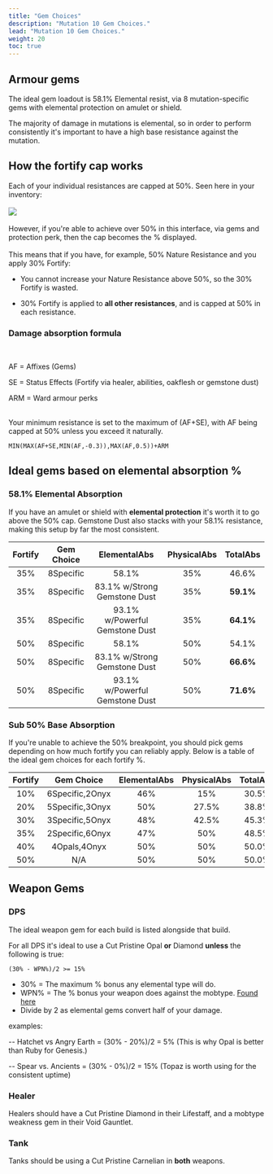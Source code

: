 ```yaml
---
title: "Gem Choices"
description: "Mutation 10 Gem Choices."
lead: "Mutation 10 Gem Choices."
weight: 20
toc: true
---
```


## Armour gems
The ideal gem loadout is 58.1% Elemental resist, via 8 mutation-specific gems with elemental protection on amulet or shield.

The majority of damage in mutations is elemental, so in order to perform consistently it's important to have a high base resistance against the mutation. 



## How the fortify cap works

Each of your individual resistances are capped at 50%. Seen here in your inventory:<br><br>
<img src="https://i.imgur.com/UBokXGg.png"> 
<br><br>
However, if you're able to achieve over 50% in this interface, via gems and protection perk, then the cap becomes the % displayed.
<br><br>
This means that if you have, for example, 50% Nature Resistance and you apply 30% Fortify:

- You cannot increase your Nature Resistance above 50%, so the 30% Fortify is wasted.
  
- 30% Fortify is applied to **all other resistances**, and is capped at 50% in each resistance.
  

### Damage absorption formula


<br>

AF = Affixes (Gems)

SE = Status Effects (Fortify via healer, abilities, oakflesh or gemstone dust)

ARM = Ward armour perks
<br><br>

Your minimum resistance is set to the maximum of (AF+SE), with AF being capped at 50% unless you exceed it naturally.

```
MIN(MAX(AF+SE,MIN(AF,-0.3)),MAX(AF,0.5))+ARM
```


## Ideal gems based on elemental absorption %
### 58.1% Elemental Absorption
If you have an amulet or shield with **elemental protection** it's worth it to go above the 50% cap. Gemstone Dust also stacks with your 58.1% resistance, making this setup by far the most consistent. 

| Fortify 	|    Gem Choice   	| ElementalAbs 	| PhysicalAbs 	| TotalAbs 	|
|:-------:	|:---------------:	|:------------:	|:-----------:	|:--------:	|
|   35%   	|    8Specific    	|     58.1%    	|     35%     	|   46.6%  	|
|   35%   	|    8Specific    	|     83.1% w/Strong Gemstone Dust    	|     35%     	|   **59.1%**  	|
|   35%   	|    8Specific    	|     93.1% w/Powerful Gemstone Dust    	|     35%     	|   **64.1%**  	|
|   50%   	|    8Specific    	|     58.1%    	|     50%     	|   54.1%  	|
|   50%   	|    8Specific    	|     83.1% w/Strong Gemstone Dust   	|     50%     	|   **66.6%**  	|
|   50%   	|    8Specific    	|     93.1% w/Powerful Gemstone Dust    	|     50%     	|   **71.6%**  	|



### Sub 50% Base Absorption
If you're unable to achieve the 50% breakpoint, you should pick gems depending on how much fortify you can reliably apply. Below is a table of the ideal gem choices for each fortify %.

| Fortify 	|    Gem Choice   	| ElementalAbs 	| PhysicalAbs 	| TotalAbs 	|
|:-------:	|:---------------:	|:------------:	|:-----------:	|:--------:	|
|   10%   	| 6Specific,2Onyx 	|      46%     	|     15%     	|   30.5%  	|
|   20%   	| 5Specific,3Onyx 	|      50%     	|    27.5%    	|   38.8%  	|
|   30%   	| 3Specific,5Onyx 	|      48%     	|    42.5%    	|   45.3%  	|
|   35%   	| 2Specific,6Onyx 	|      47%     	|     50%     	|   48.5%  	|
|   40%   	|   4Opals,4Onyx  	|      50%     	|     50%     	|   50.0%  	|
|   50%   	|       N/A       	|      50%     	|     50%     	|   50.0%  	|



## Weapon Gems
### DPS
The ideal weapon gem for each build is listed alongside that build.

For all DPS it's ideal to use a Cut Pristine Opal **or** Diamond **unless** the following is true:


```
(30% - WPN%)/2 >= 15%
```
- 30% = The maximum % bonus any elemental type will do.
- WPN% = The % bonus your weapon does against the mobtype. [Found here](/docs/information/mobresists/)
- Divide by 2 as elemental gems convert half of your damage.
  
examples:

-- Hatchet vs Angry Earth = (30% - 20%)/2 = 5% (This is why Opal is better than Ruby for Genesis.)

-- Spear vs. Ancients = (30% - 0%)/2 = 15% (Topaz is worth using for the consistent uptime)


### Healer
Healers should have a Cut Pristine Diamond in their Lifestaff, and a mobtype weakness gem in their Void Gauntlet.

### Tank
Tanks should be using a Cut Pristine Carnelian in **both** weapons.

